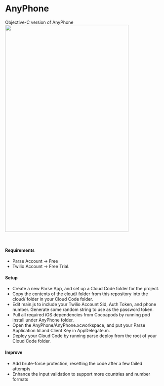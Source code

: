 # AnyPhone
Objective-C version of AnyPhone
<img src="http://i.imgur.com/17Y2ySw.png =100x20" width="399" height="671" />

&nbsp;

#### Requirements
* Parse Account -> Free
* Twilio Account -> Free Trial.

#### Setup
* Create a new Parse App, and set up a Cloud Code folder for the project.
* Copy the contents of the cloud/ folder from this repository into the cloud/ folder in your Cloud Code folder.
* Edit main.js to include your Twilio Account Sid, Auth Token, and phone number. Generate some random string to use as the password token.
* Pull all required iOS dependencies from Cocoapods by running pod install under AnyPhone folder.
* Open the AnyPhone/AnyPhone.xcworkspace, and put your Parse Application Id and Client Key in AppDelegate.m.
* Deploy your Cloud Code by running parse deploy from the root of your Cloud Code folder.

#### Improve
* Add brute-force protection, resetting the code after a few failed attempts
* Enhance the input validation to support more countries and number formats
